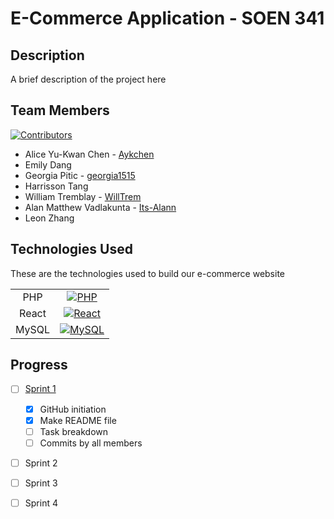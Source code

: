 # E-Commerce Application - SOEN 341

## Description

A brief description of the project here

## Team Members

[![Contributors][contributors-shield]][contributors-url]

- Alice Yu-Kwan Chen - [Aykchen](https://github.com/Aykchen)
- Emily Dang
- Georgia Pitic - [georgia1515](https://github.com/georgia1515)
- Harrisson Tang
- William Tremblay - [WillTrem](https://github.com/WillTrem)
- Alan Matthew Vadlakunta - [Its-Alann](https://github.com/Its-Alann)
- Leon Zhang

## Technologies Used

These are the technologies used to build our e-commerce website

|       |                                                  |
| :---: | :----------------------------------------------: |
|  PHP  |    [![PHP][php-shield]](https://www.php.net/)    |
| React |  [![React][react-shield]](https://reactjs.org/)  |
| MySQL | [![MySQL][mysql-shield]](https://www.mysql.com/) |

## Progress

- [ ] [Sprint 1](https://moodle.concordia.ca/moodle/pluginfile.php/5314863/mod_assign/introattachment/0/SOEN%20341%20Project%20Description%20and%20Sprint%201.docx?forcedownload=1)

  - [x] GitHub initiation
  - [x] Make README file
  - [ ] Task breakdown
  - [ ] Commits by all members

- [ ] Sprint 2
- [ ] Sprint 3
- [ ] Sprint 4

<!-- Links for buttons -->

[contributors-shield]: https://img.shields.io/github/contributors/Its-Alann/groupD-soen341project2022.svg?style=for-the-badge
[contributors-url]: https://github.com/Its-Alann/groupD-soen341project2022/graphs/contributors
[php-shield]: https://img.shields.io/badge/PHP-777BB4?style=for-the-badge&logo=php&logoColor=white
[react-shield]: https://img.shields.io/badge/React-20232A?style=for-the-badge&logo=react&logoColor=61DAFB
[mysql-shield]: https://img.shields.io/badge/MySQL-005C84?style=for-the-badge&logo=mysql&logoColor=white
